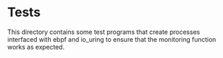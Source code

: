 # Tests

This directory contains some test programs that create processes interfaced with ebpf and io_uring to ensure that the monitoring function works as expected.